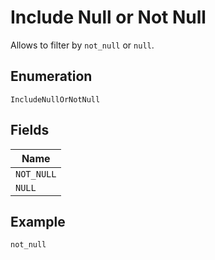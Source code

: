 
# Include Null or Not Null

Allows to filter by `not_null` or `null`.

## Enumeration

`IncludeNullOrNotNull`

## Fields

| Name |
|  --- |
| `NOT_NULL` |
| `NULL` |

## Example

```
not_null
```

